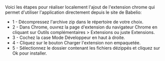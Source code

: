 Voici les étapes pour réaliser localement l'ajout de l'extension chrome qui permet d'utiliser l'application directement depuis le site de Babelio:</br>
* 1 - Décompressez l'archive zip dans le répertoire de votre choix.
* 2 - Dans Chrome, ouvrez la page d'extension du navigateur Chrome en cliquant sur Outils complémentaires > Extensions ou juste Extensions.
* 3 - Cochez la case Mode Développeur en haut à droite.
* 4 - Cliquez sur le bouton Charger l'extension non empaquetée.
* 5 - Sélectionnez le dossier contenant les fichiers dézippés et cliquez sur Ok pour installer.
